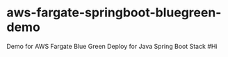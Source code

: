 # aws-fargate-springboot-bluegreen-demo
Demo for AWS Fargate Blue Green Deploy for Java Spring Boot Stack
#Hi

